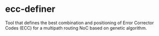 # ecc-definer
Tool that defines the best combination and positioning of Error Corrector Codes (ECC) for a multipath routing NoC based on genetic algorithm.
